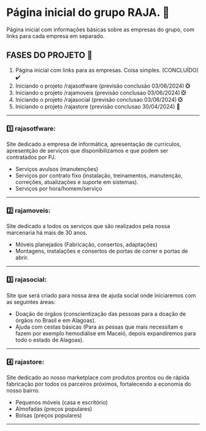 # Página inicial do grupo RAJA. 🏢
Página inicial com informações básicas sobre as empresas do grupo, com links para cada empresa em separado.

## FASES DO PROJETO :eyes:
1. Página inicial com links para as empresas. Coisa simples. (CONCLUÍDO) :heavy_check_mark:
2. Iniciando o projeto /rajasotfware (previsão conclusão 03/06/2024) :negative_squared_cross_mark:
3. Iniciando o projeto /rajamoveis   (previsão conclusao 03/06/2024) :negative_squared_cross_mark:
4. Iniciando o projeto /rajasocial   (previsão conclusao 03/06/2024) :negative_squared_cross_mark:
5. Iniciando o projeto /rajastore   (previsão conclusao 30/04/2024) :construction:
- - - - - - - - - - - - - - - - - - - - - - - - - - - - - - - - - - - - - - - - - - - - - 
### 1️⃣ rajasotfware:
Site dedicado a empresa de informática, apresentação de curriculos, apresentção de serviços
que disponibilizamos e que podem ser contratados por PJ.
* Serviços avulsos (manutenções)
* Serviços por contrato fixo (instalação, treinamentos, manutenção, correções, atualizações e suporte em sistemas).
* Serviços por hora/homem/serviço
- - - - - - - - - - - - - - - - - - - - - - - - - - - - - - - - - - - - - - - - - - - - - 
### 2️⃣ rajamoveis:
Site dedicado a todos os serviços que são realizados pela nossa marcenaria há mais de 30 anos. 
* Móveis planejados (Fabricação, consertos, adaptações)
* Montagens, instalações e consertos de portas de correr e portas de abrir.
- - - - - - - - - - - - - - - - - - - - - - - - - - - - - - - - - - - - - - - - - - - - - 
### 3️⃣ rajasocial:
Site que será criado para nossa área de ajuda social onde iniciaremos com as seguintes áreas:
* Doação de órgãos (conscientização das pessoas para a doação de órgãos no Brasil e em Alagoas).
* Ajuda com cestas básicas (Para as pessas que mais necessitam e fazem por exemplo hemodiálise em Maceió, depois expandiremos para todo o estado de Alagoas).
- - - - - - - - - - - - - - - - - - - - - - - - - - - - - - - - - - - - - - - - - - - - - 
### 4️⃣ rajastore:
Site dedicado ao nosso marketplace com produtos prontos ou de rápida fabricação por todos os parceiros próximos, fortalecendo a economia do nosso bairro.
* Pequenos móveis (casa e escritório)
* Almofadas (preços populares)
* Bolsas (preços populares)
- - - - - - - - - - - - - - - - - - - - - - - - - - - - - - - - - - - - - - - - - - - - - 

